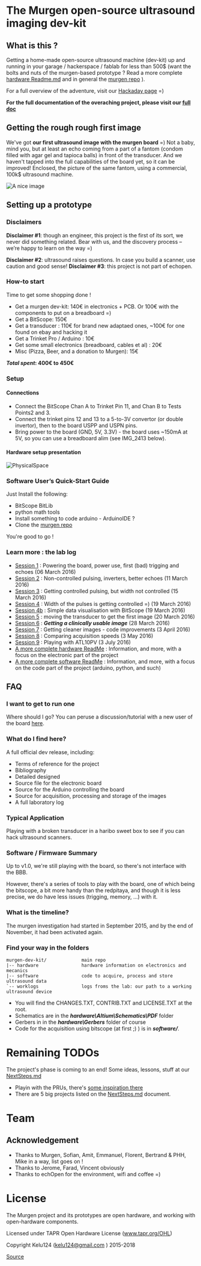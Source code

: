 # The Murgen open-source ultrasound imaging dev-kit 

## What is this ?
 
Getting a home-made open-source ultrasound machine (dev-kit) up and running in your garage / hackerspace / fablab for less than 500$ (want the bolts and nuts of the murgen-based prototype ? Read a more complete [hardware Readme.md](/hardware/Readme.md) and in general the [murgen repo](https://github.com/kelu124/murgen-dev-kit/) ). 

For a full overview of the adventure, visit our [Hackaday page](https://hackaday.io/project/9281-murgen) =)

**For the full documentation of the overaching project, please visit our [full doc](https://kelu124.gitbooks.io/echomods/content/)**

## Getting the rough rough first image

We've got **our first ultrasound image with the murgen board** =) Not a baby, mind you, but at least an echo coming from a part of a fantom (condom filled with agar gel and tapioca balls) in front of the transducer. And we haven't tapped into the full capabilities of the board yet, so it can be improved! Enclosed, the picture of the same fantom, using a commercial, 100k$ ultrasound machine.

![A nice image](/worklog/Images/Session_7/MurgenComparative.png)

## Setting up a prototype

### Disclaimers

**Disclaimer #1**: though an engineer, this project is the first of its sort, we never did something related. Bear with us, and the discovery process – we’re happy to learn on the way =)

**Disclaimer #2**: ultrasound raises questions. In case you build a scanner, use caution and good sense!
**Disclaimer #3**: this project is not part of echopen.

### How-to start

Time to get some shopping done !

* Get a murgen dev-kit: 140€ in electronics + PCB. Or 100€ with the components to put on a breadboard =)
* Get a BitScope: 150€
* Get a transducer : 110€ for brand new adaptaed ones, ~100€ for one found on ebay and hacking it
* Get a Trinket Pro / Arduino : 10€
* Get some small electronics (breadboard, cables et al) : 20€
* Misc (Pizza, Beer, and a donation to Murgen): 15€

**_Total spent_: 400€ to 450€**

### Setup
#### Connections

* Connect the BitScope Chan A to Trinket Pin 11, and Chan B to Tests Points2 and 3.
* Connect the trinket pins 12 and 13 to a 5-to-3V convertor (or double invertor), then to the board USPP and USPN pins.
* Bring power to the board (GND, 5V, 3.3V) - the board uses ~150mA at 5V, so you can use a breadboard alim (see IMG_2413 below).

#### Hardware setup presentation

![PhysicalSpace](/worklog/Images/Session_7/PhysicalSpace.png)

### Software User’s Quick-Start Guide

Just Install the following:

* BitScope BitLib
* python math tools
* Install something to code arduino - ArduinoIDE ?
* Clone the [murgen repo](https://github.com/kelu124/murgen-dev-kit/) 

You're good to go !

### Learn more : the lab log

- [Session 1](/worklog/Session_1.md) : Powering the board, power use, first (bad) trigging and echoes (06 March 2016)
- [Session 2](/worklog/Session_2.md) : Non-controlled pulsing, inverters, better echoes (11 March 2016)
- [Session 3](/worklog/Session_3.md) : Getting controlled pulsing, but width not controlled (15 March 2016)
- [Session 4](/worklog/Session_4.md) : Width of the pulses is getting controlled =) (19 March 2016)
- [Session 4b](/worklog/Session_4b.md) : Simple data visualisation with BitScope (19 March 2016)
- [Session 5](/worklog/Session_5.md) : moving the transducer to get the first image (20 March 2016)
- [Session 6](/worklog/Session_6.md) : ***Getting a clinically usable image*** (28 March 2016)
- [Session 7](/worklog/Session_7.md) : Getting cleaner images - code improvements  (3 April 2016)
- [Session 8](/worklog/Session_8.md) : Comparing acquisition speeds (3 May 2016)
- [Session 9](/worklog/Session_9.md) : Playing with ATL10PV (3 July 2016)
- [A more complete hardware ReadMe](hardware/Readme.md) : Information, and more, with a focus on the electronic part of the project
- [A more complete software ReadMe](software/Readme.md) : Information, and more, with a focus on the code part of the project (arduino, python, and such)

## FAQ

### I want to get to run one

Where should I go? You can peruse a discussion/tutorial with a new user of the board [here](http://kelu124.github.io/murgen-dev-kit/).


### What do I find here?

A full official dev release, including:

* Terms of reference for the project
* Bibliography
* Detailed designed
* Source file for the electronic board
* Source for the Arduino controlling the board
* Source for acquisition, processing and storage of the images
* A full laboratory log

### Typical Application

Playing with a broken transducer in a haribo sweet box to see if you can hack ultrasound scanners.

### Software / Firmware Summary

Up to v1.0, we're still playing with the board, so there's not interface with the BBB.

However, there's a series of tools to play with the board, one of which being the bitscope, a bit more handy than the redpitaya, and though it is less precise, we do have less issues (trigging, memory, ...) with it.

### What is the timeline?

The murgen investigation had started in September 2015, and by the end of November, it had been activated again. 


### Find your way in the folders

 	murgen-dev-kit/				main repo
 	|-- hardware				hardware information on electronics and mecanics
 	|-- software				code to acquire, process and store ultrasound data
 	`-- worklogs				logs froms the lab: our path to a working ultrasound device



* You will find the CHANGES.TXT, CONTRIB.TXT and LICENSE.TXT at the root.
* Schematics are in the ***hardware\Altium\Schematics\PDF*** folder
* Gerbers in in the ***hardware\Gerbers*** folder of course
* Code for the acquisition using bitscope (at first ;) ) is in ***software/***.



# Remaining TODOs

The project's phase is coming to an end! Some ideas, lessons, stuff at our [NextSteps.md](/NextSteps.md)

* Playin with the PRUs, there's [some inspiration there](https://www.element14.com/community/community/designcenter/single-board-computers/next-gen_beaglebone/blog/2013/08/04/bbb--high-speed-data-acquisition-and-web-based-ui)
* There are 5 big projects listed on the [NextSteps.md](/NextSteps.md) document.

# Team

## Acknowledgement

* Thanks to Murgen, Sofian, Amit, Emmanuel, Florent, Bertrand & PHH, Mike in a way, list goes on !
* Thanks to Jerome, Farad, Vincent obviously
* Thanks to echOpen for the environment, wifi and coffee =)

# License

The Murgen project and its prototypes are open hardware, and working with open-hardware components.

Licensed under TAPR Open Hardware License (www.tapr.org/OHL)

Copyright Kelu124 (kelu124@gmail.com ) 2015-2018

[Source](/Readme.md)
